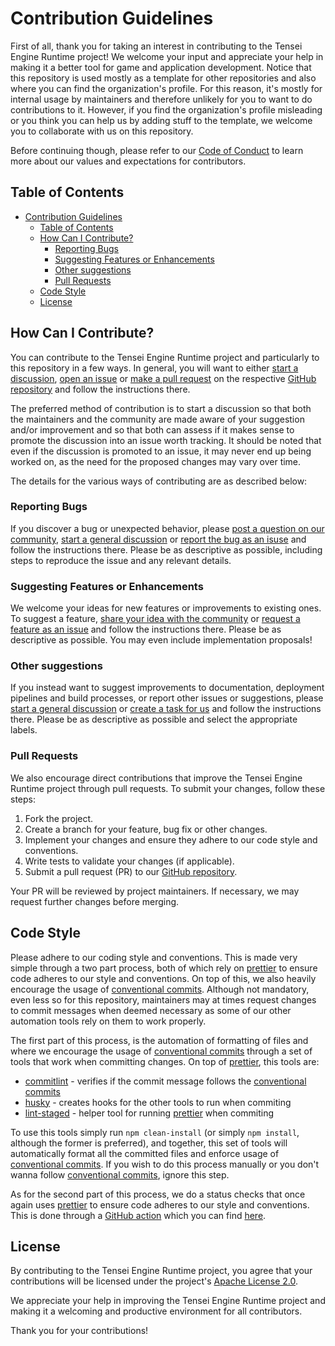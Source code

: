 # Contribution Guidelines

First of all, thank you for taking an interest in contributing to the Tensei Engine Runtime project! We welcome your input and appreciate your help in making it a better tool for game and application development.
Notice that this repository is used mostly as a template for other repositories and also where you can find the organization's profile. For this reason, it's mostly for internal usage by maintainers
and therefore unlikely for you to want to do contributions to it. However, if you find the organization's profile misleading or you think you can help us by adding stuff to the template, we welcome you to collaborate with us on this repository.

Before continuing though, please refer to our [Code of Conduct](./CODE_OF_CONDUCT.md) to learn more about our values and expectations for contributors.

## Table of Contents

- [Contribution Guidelines](#contribution-guidelines)
  - [Table of Contents](#table-of-contents)
  - [How Can I Contribute?](#how-can-i-contribute)
    - [Reporting Bugs](#reporting-bugs)
    - [Suggesting Features or Enhancements](#suggesting-features-or-enhancements)
    - [Other suggestions](#other-suggestions)
    - [Pull Requests](#pull-requests)
  - [Code Style](#code-style)
  - [License](#license)

## How Can I Contribute?

You can contribute to the Tensei Engine Runtime project and particularly to this repository in a few ways. In general, you will want to either [start a discussion](https://github.com/tensei-engine/runtime/discussions), [open an issue](https://github.com/tensei-engine/runtime/issues) or [make a pull request](https://github.com/tensei-engine/runtime/pulls) on the respective [GitHub repository](https://github.com/tensei-engine/runtime) and follow the instructions there.

The preferred method of contribution is to start a discussion so that both the maintainers and the community are made aware of your suggestion and/or improvement and so that both can assess if it makes sense to promote the discussion into an issue worth tracking. It should be noted that even if the discussion is promoted to an issue, it may never end up being worked on, as the need for the proposed changes may vary over time.

The details for the various ways of contributing are as described below:

### Reporting Bugs

If you discover a bug or unexpected behavior, please [post a question on our community](https://github.com/tensei-engine/runtime/discussions/new?category=q-a), [start a general discussion](https://github.com/tensei-engine/runtime/discussions/new?category=general) or [report the bug as an isuse](https://github.com/tensei-engine/runtime/issues/new?template=bug_report.yml) and follow the instructions there.
Please be as descriptive as possible, including steps to reproduce the issue and any relevant details.

### Suggesting Features or Enhancements

We welcome your ideas for new features or improvements to existing ones. To suggest a feature, [share your idea with the community](https://github.com/tensei-engine/runtime/discussions/new?category=idea) or [request a feature as an issue](https://github.com/tensei-engine/runtime/issues/new?template=feature_request.yml) and follow the instructions there. Please be as descriptive as possible. You may even include implementation proposals!

### Other suggestions

If you instead want to suggest improvements to documentation, deployment pipelines and build processes, or report other issues or suggestions, please [start a general discussion](https://github.com/tensei-engine/runtime/discussions/new?category=general) or [create a task for us](https://github.com/tensei-engine/runtime/issues/new?template=create_task.yml) and follow the instructions there. Please be as descriptive as possible and select the appropriate labels.

### Pull Requests

We also encourage direct contributions that improve the Tensei Engine Runtime project through pull requests. To submit your changes, follow these steps:

1. Fork the project.
2. Create a branch for your feature, bug fix or other changes.
3. Implement your changes and ensure they adhere to our code style and conventions.
4. Write tests to validate your changes (if applicable).
5. Submit a pull request (PR) to our [GitHub repository](https://github.com/tensei-engine/runtime).

Your PR will be reviewed by project maintainers. If necessary, we may request further changes before merging.

## Code Style

Please adhere to our coding style and conventions. This is made very simple through a two part process, both of which rely on [prettier](https://prettier.io/) to ensure code adheres to our style and conventions. On top of this, we also heavily encourage the usage of [conventional commits](https://www.conventionalcommits.org/en/v1.0.0/). Although not mandatory, even less so for this repository, maintainers may at times request changes to commit messages when deemed necessary as some of our other automation tools rely on them to work properly.

The first part of this process, is the automation of formatting of files and where we encourage the usage of [conventional commits](https://www.conventionalcommits.org/en/v1.0.0/) through a set of tools that work when committing changes. On top of [prettier](https://prettier.io/), this tools are:

- [commitlint](https://commitlint.js.org/#/) - verifies if the commit message follows the [conventional commits](https://www.conventionalcommits.org/en/v1.0.0/)
- [husky](https://typicode.github.io/husky/) - creates hooks for the other tools to run when commiting
- [lint-staged](https://github.com/lint-staged/lint-staged) - helper tool for running [prettier](https://prettier.io/) when commiting

To use this tools simply run `npm clean-install` (or simply `npm install`, although the former is preferred), and together, this set of tools will automatically format all the committed files and enforce usage of [conventional commits](https://www.conventionalcommits.org/en/v1.0.0/). If you wish to do this process manually or you don't wanna follow [conventional commits](https://www.conventionalcommits.org/en/v1.0.0/), ignore this step.

As for the second part of this process, we do a status checks that once again uses [prettier](https://prettier.io/) to ensure code adheres to our style and conventions. This is done through a [GitHub action](https://docs.github.com/en/actions) which you can find [here](./.github/workflows/validate.yml).

## License

By contributing to the Tensei Engine Runtime project, you agree that your contributions will be licensed under the project's [Apache License 2.0](./LICENSE).

We appreciate your help in improving the Tensei Engine Runtime project and making it a welcoming and productive environment for all contributors.

Thank you for your contributions!
